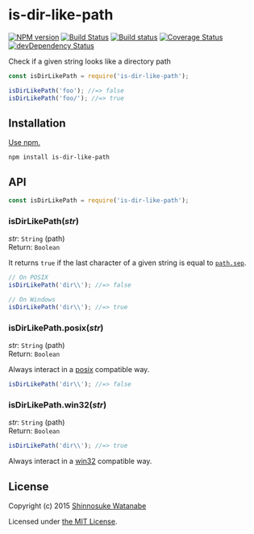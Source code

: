 # is-dir-like-path

[![NPM version](https://img.shields.io/npm/v/is-dir-like-path.svg)](https://www.npmjs.com/package/is-dir-like-path)
[![Build Status](https://travis-ci.org/shinnn/is-dir-like-path.svg?branch=master)](https://travis-ci.org/shinnn/is-dir-like-path)
[![Build status](https://ci.appveyor.com/api/projects/status/19440q8twr9rt808/branch/master?svg=true)](https://ci.appveyor.com/project/ShinnosukeWatanabe/is-dir-like-path/branch/master)
[![Coverage Status](https://img.shields.io/coveralls/shinnn/is-dir-like-path.svg)](https://coveralls.io/r/shinnn/is-dir-like-path)
[![devDependency Status](https://david-dm.org/shinnn/is-dir-like-path/dev-status.svg)](https://david-dm.org/shinnn/is-dir-like-path#info=devDependencies)

Check if a given string looks like a directory path

```javascript
const isDirLikePath = require('is-dir-like-path');

isDirLikePath('foo'); //=> false
isDirLikePath('foo/'); //=> true
```

## Installation

[Use npm.](https://docs.npmjs.com/cli/install)

```
npm install is-dir-like-path
```

## API

```javascript
const isDirLikePath = require('is-dir-like-path');
```

### isDirLikePath(*str*)

*str*: `String` (path)  
Return: `Boolean`

It returns `true` if the last character of a given string is equal to [`path.sep`](https://nodejs.org/api/path.html#path_path_sep).

```javascript
// On POSIX
isDirLikePath('dir\\'); //=> false

// On Windows
isDirLikePath('dir\\'); //=> true
```

### isDirLikePath.posix(*str*)

*str*: `String` (path)  
Return: `Boolean`

Always interact in a [posix](https://www.opengroup.org/austin/papers/posix_faq.html) compatible way.

```javascript
isDirLikePath('dir\\'); //=> false
```

### isDirLikePath.win32(*str*)

*str*: `String` (path)  
Return: `Boolean`

```javascript
isDirLikePath('dir\\'); //=> true
```

Always interact in a [win32](https://msdn.microsoft.com/library/cc433218) compatible way.

## License

Copyright (c) 2015 [Shinnosuke Watanabe](https://github.com/shinnn)

Licensed under [the MIT License](./LICENSE).
